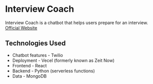 # Interview Coach

Interview Coach is a chatbot that helps users prepare for an interview. 
[Official Website](https://interviewcoach.app)

## Technologies Used
* Chatbot features - Twilio
* Deployment - Vecel (formerly known as Zeit Now)
* Frontend - React
* Backend - Python (serverless functions)
* Data - MongoDB
